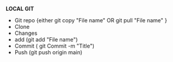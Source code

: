 <B>LOCAL GIT</B>
<ul><li> Git repo {either git copy "File name" OR git pull "File name" }
<li> Clone
<li> Changes
<li> add (git add "File name")
<li> Commit ( git Commit -m "Title")
<li> Push (git push origin main) </ul>